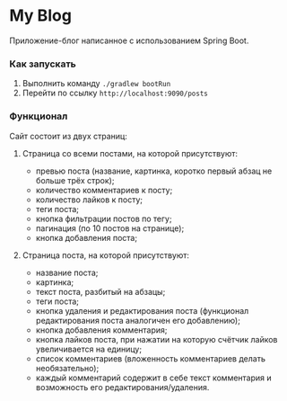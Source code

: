 # My Blog

Приложение-блог написанное с использованием Spring Boot.

### Как запускать

1. Выполнить команду `./gradlew bootRun `
2. Перейти по ссылку `http://localhost:9090/posts`

### Функционал

Сайт состоит из двух страниц:

1. Страница со всеми постами, на которой присутствуют:
    - превью поста (название, картинка, коротко первый абзац не больше трёх строк);
    - количество комментариев к посту;
    - количество лайков к посту;
    - теги поста;
    - кнопка фильтрации постов по тегу;
    - пагинация (по 10 постов на странице);
    - кнопка добавления поста;

2. Страница поста, на которой присутствуют:
    - название поста;
    - картинка;
    - текст поста, разбитый на абзацы;
    - теги поста;
    - кнопка удаления и редактирования поста (функционал редактирования поста аналогичен его добавлению);
    - кнопка добавления комментария;
    - кнопка лайков поста, при нажатии на которую счётчик лайков увеличивается на единицу;
    - список комментариев (вложенность комментариев делать необязательно);
    - каждый комментарий содержит в себе текст комментария и возможность его редактирования/удаления.